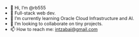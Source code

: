 - 👋 Hi, I’m @rb555
- 👀 Full-stack web dev.
- 🌱 I’m currently learning Oracle Cloud Infrastructure and AI.
- 💞️ I’m looking to collaborate on tiny projects.
- 📫 How to reach me: intzabai@gmail.com

